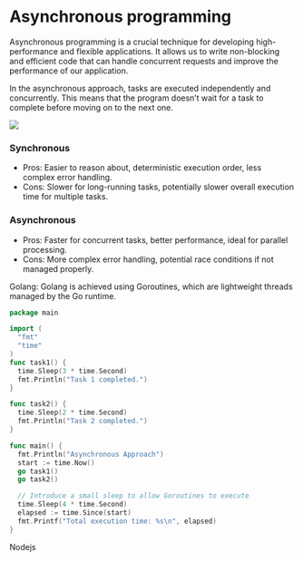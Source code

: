 # Asynchronous programming
Asynchronous programming is a crucial technique for developing high-performance and flexible applications. It allows us to write non-blocking and efficient code that can handle concurrent requests and improve the performance of our application.

In the asynchronous approach, tasks are executed independently and concurrently. This means that the program doesn’t wait for a task to complete before moving on to the next one.

![](https://nghongson.github.io/media/Pasted%20image%2020240605112428.png)
### Synchronous
- Pros: Easier to reason about, deterministic execution order, less complex error handling.
- Cons: Slower for long-running tasks, potentially slower overall execution time for multiple tasks.
### Asynchronous
- Pros: Faster for concurrent tasks, better performance, ideal for parallel processing.
- Cons: More complex error handling, potential race conditions if not managed properly.

Golang: 
Golang is achieved using Goroutines, which are lightweight threads managed by the Go runtime.
```go
package main

import (
  "fmt"
  "time"
)
func task1() {
  time.Sleep(3 * time.Second)
  fmt.Println("Task 1 completed.")
}

func task2() {
  time.Sleep(2 * time.Second)
  fmt.Println("Task 2 completed.")
}

func main() {
  fmt.Println("Asynchronous Approach")
  start := time.Now()
  go task1()
  go task2()

  // Introduce a small sleep to allow Goroutines to execute
  time.Sleep(4 * time.Second)
  elapsed := time.Since(start)
  fmt.Printf("Total execution time: %s\n", elapsed)
}
```

Nodejs
```typescript

```